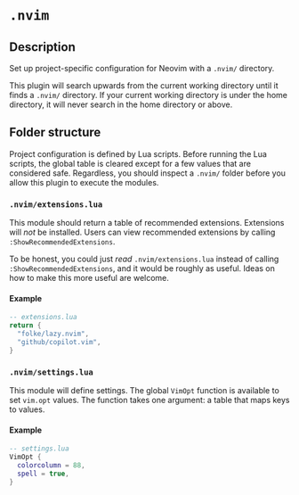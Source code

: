 # `.nvim`

## Description

Set up project-specific configuration for Neovim with a `.nvim/` directory.

This plugin will search upwards from the current working directory until it finds a
`.nvim/` directory. If your current working directory is under the home directory,
it will never search in the home directory or above.

## Folder structure

Project configuration is defined by Lua scripts. Before running the Lua scripts, the
global table is cleared except for a few values that are considered safe. Regardless,
you should inspect a `.nvim/` folder before you allow this plugin to execute the
modules.

### `.nvim/extensions.lua`

This module should return a table of recommended extensions. Extensions will *not* be
installed. Users can view recommended extensions by calling
`:ShowRecommendedExtensions`.

To be honest, you could just *read* `.nvim/extensions.lua` instead of calling
`:ShowRecommendedExtensions`, and it would be roughly as useful. Ideas on how to make
this more useful are welcome.

#### Example

```lua
-- extensions.lua
return {
  "folke/lazy.nvim",
  "github/copilot.vim",
}
```

### `.nvim/settings.lua`

This module will define settings. The global `VimOpt` function is available to set
`vim.opt` values. The function takes one argument: a table that maps keys to values.

#### Example

```lua
-- settings.lua
VimOpt {
  colorcolumn = 88,
  spell = true,
}
```

